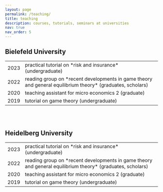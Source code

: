 ```yaml
---
layout: page
permalink: /teaching/
title: teaching
description: courses, tutorials, seminars at universities
nav: true
nav_order: 5
---
```


## Bielefeld University

<table>
    <tr>
        <td>2023</td>
        <td>practical tutorial on *risk and insurance* (undergraduate)</td>
    </tr>
    <tr>
        <td>2022</td>
        <td>reading group on *recent developments in game theory and general equilibrium theory* (graduates, scholars)</td>
    </tr>
    <tr>
        <td>2020</td>
        <td>teaching assistant for micro economics 2 (graduate)</td>
    </tr>
    <tr>
        <td>2019</td>
        <td>tutorial on game theory (undergraduate)</td>
    </tr>
</table>
<br/><br/>


     
## Heidelberg University

<table>
    <tr>
        <td>2023</td>
        <td>practical tutorial on *risk and insurance* (undergraduate)</td>
    </tr>
    <tr>
        <td>2022</td>
        <td>reading group on *recent developments in game theory and general equilibrium theory* (graduates, scholars)</td>
    </tr>
    <tr>
        <td>2020</td>
        <td>teaching assistant for micro economics 2 (graduate)</td>
    </tr>
    <tr>
        <td>2019</td>
        <td>tutorial on game theory (undergraduate)</td>
    </tr>
</table>

